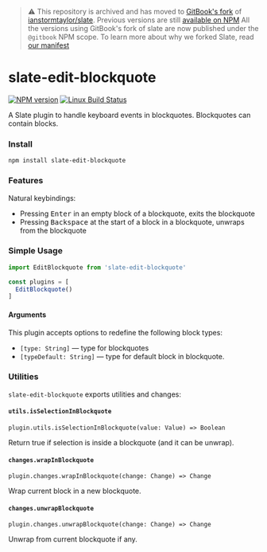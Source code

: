 > ⚠️  This repository is archived and has moved to [GitBook's fork](https://github.com/GitbookIO/slate) of [ianstormtaylor/slate](https://github.com/ianstormtaylor/slate).
> Previous versions are still [available on NPM](https://www.npmjs.com/package/slate-edit-table)
> All the versions using GitBook's fork of slate are now published under the `@gitbook` NPM scope.
> To learn more about why we forked Slate, read [our manifest](https://github.com/GitbookIO/slate/blob/master/Forked.md)

# slate-edit-blockquote

[![NPM version](https://badge.fury.io/js/slate-edit-blockquote.svg)](http://badge.fury.io/js/slate-edit-blockquote)
[![Linux Build Status](https://travis-ci.org/GitbookIO/slate-edit-blockquote.png?branch=master)](https://travis-ci.org/GitbookIO/slate-edit-blockquote)

A Slate plugin to handle keyboard events in blockquotes. Blockquotes can contain blocks.

### Install

```
npm install slate-edit-blockquote
```

### Features

Natural keybindings:

- Pressing <kbd>Enter</kbd> in an empty block of a blockquote, exits the blockquote
- Pressing <kbd>Backspace</kbd> at the start of a block in a blockquote, unwraps from the blockquote

### Simple Usage

```js
import EditBlockquote from 'slate-edit-blockquote'

const plugins = [
  EditBlockquote()
]
```

#### Arguments

This plugin accepts options to redefine the following block types:

- ``[type: String]`` — type for blockquotes
- ``[typeDefault: String]`` — type for default block in blockquote.

### Utilities

`slate-edit-blockquote` exports utilities and changes:

#### `utils.isSelectionInBlockquote`

`plugin.utils.isSelectionInBlockquote(value: Value) => Boolean`

Return true if selection is inside a blockquote (and it can be unwrap).

#### `changes.wrapInBlockquote`

`plugin.changes.wrapInBlockquote(change: Change) => Change`

Wrap current block in a new blockquote.

#### `changes.unwrapBlockquote`

`plugin.changes.unwrapBlockquote(change: Change) => Change`

Unwrap from current blockquote if any.
